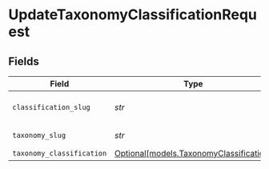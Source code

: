 # UpdateTaxonomyClassificationRequest


## Fields

| Field                                                                          | Type                                                                           | Required                                                                       | Description                                                                    |
| ------------------------------------------------------------------------------ | ------------------------------------------------------------------------------ | ------------------------------------------------------------------------------ | ------------------------------------------------------------------------------ |
| `classification_slug`                                                          | *str*                                                                          | :heavy_check_mark:                                                             | Taxonomy Classification slug                                                   |
| `taxonomy_slug`                                                                | *str*                                                                          | :heavy_check_mark:                                                             | Taxonomy slug                                                                  |
| `taxonomy_classification`                                                      | [Optional[models.TaxonomyClassification]](../models/taxonomyclassification.md) | :heavy_minus_sign:                                                             | N/A                                                                            |